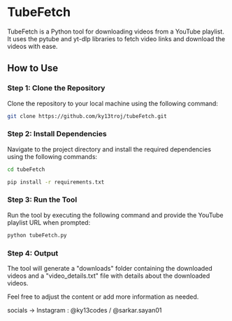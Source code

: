 # TubeFetch

TubeFetch is a Python tool for downloading videos from a YouTube playlist. It uses the pytube and yt-dlp libraries to fetch video links and download the videos with ease.

## How to Use

### Step 1: Clone the Repository
Clone the repository to your local machine using the following command:
```bash
git clone https://github.com/ky13troj/tubeFetch.git
```
### Step 2: Install Dependencies

Navigate to the project directory and install the required dependencies using the following commands:

```bash
cd tubeFetch
```

```bash
pip install -r requirements.txt
```

### Step 3: Run the Tool

Run the tool by executing the following command and provide the YouTube playlist URL when prompted:
```bash
python tubeFetch.py
```

### Step 4: Output

The tool will generate a "downloads" folder containing the downloaded videos and a "video_details.txt" file with details about the downloaded videos.



Feel free to adjust the content or add more information as needed.

socials ->
Instagram : @ky13codes / @sarkar.sayan01
